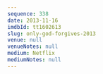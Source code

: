 ```yaml
---
sequence: 338
date: 2013-11-16
imdbId: tt1602613
slug: only-god-forgives-2013
venue: null
venueNotes: null
medium: Netflix
mediumNotes: null
---
```

